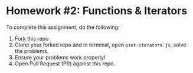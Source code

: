 # Homework #2: Functions & Iterators

To complete this assignment, do the following:

1. Fork this repo
2. Clone your forked repo and in terminal, open `pset-iterators.js`, solve the problems.
3. Ensure your problems work properly!
4. Open Pull Request (PR) against this repo.

